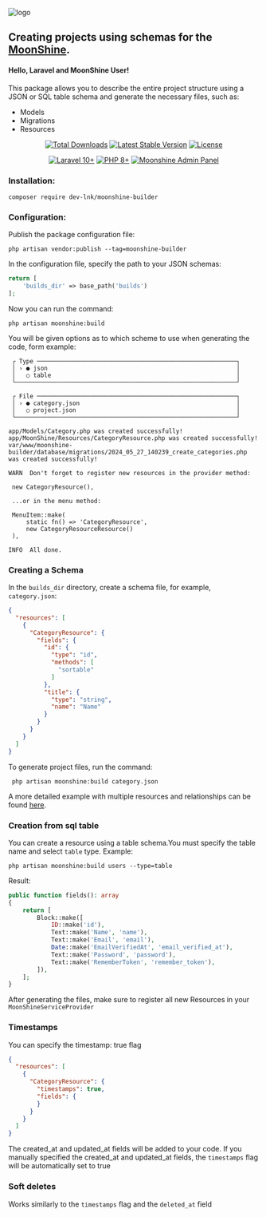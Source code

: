 ![logo](https://github.com/moonshine-software/moonshine/raw/2.x/art/lego.png)

## Creating projects using schemas for the [MoonShine](https://github.com/moonshine-software/moonshine).

#### Hello, Laravel and MoonShine User!

This package allows you to describe the entire project structure using a JSON or SQL table schema and generate the necessary files, such as:
<ul>
    <li>Models</li>
    <li>Migrations</li>
    <li>Resources</li>
</ul>

<p align="center">
<a href="https://packagist.org/packages/dev-lnk/moonshine-builder"><img src="https://img.shields.io/packagist/dt/dev-lnk/moonshine-builder" alt="Total Downloads"></a>
<a href="https://packagist.org/packages/dev-lnk/moonshine-builder"><img src="https://img.shields.io/packagist/v/dev-lnk/moonshine-builder" alt="Latest Stable Version"></a>
<a href="https://packagist.org/packages/dev-lnk/moonshine-builder"><img src="https://img.shields.io/packagist/l/dev-lnk/moonshine-builder" alt="License"></a>
</p>
<p align="center">
    <a href="https://laravel.com"><img alt="Laravel 10+" src="https://img.shields.io/badge/Laravel-10+-FF2D20?style=for-the-badge&logo=laravel"></a>
    <a href="https://laravel.com"><img alt="PHP 8+" src="https://img.shields.io/badge/PHP-8.2+-777BB4?style=for-the-badge&logo=php"></a>
    <a href="https://github.com/moonshine-software/moonshine"><img alt="Moonshine Admin Panel" src="https://img.shields.io/badge/Moonshine-2.10+-1B253B?style=for-the-badge"></a>
</p>

### Installation:
```shell
composer require dev-lnk/moonshine-builder
```
### Configuration:
Publish the package configuration file:
```shell
php artisan vendor:publish --tag=moonshine-builder
```
In the configuration file, specify the path to your JSON schemas:

```php
return [
    'builds_dir' => base_path('builds')
];
```

Now you can run the command:

```shell
php artisan moonshine:build
```
You will be given options as to which scheme to use when generating the code, form example:

```shell
 ┌ Type ────────────────────────────────────────────────────────┐
 │ › ● json                                                     │
 │   ○ table                                                    │
 └──────────────────────────────────────────────────────────────┘
```
```shell
 ┌ File ────────────────────────────────────────────────────────┐
 │ › ● category.json                                            │
 │   ○ project.json                                             │
 └──────────────────────────────────────────────────────────────┘
```
```shell
app/Models/Category.php was created successfully!
app/MoonShine/Resources/CategoryResource.php was created successfully!
var/www/moonshine-builder/database/migrations/2024_05_27_140239_create_categories.php was created successfully!

WARN  Don't forget to register new resources in the provider method:

 new CategoryResource(),

 ...or in the menu method:

 MenuItem::make(
     static fn() => 'CategoryResource',
     new CategoryResourceResource()
 ),

INFO  All done.

```
### Creating a Schema
In the <code>builds_dir</code> directory, create a schema file, for example, <code>category.json</code>:
```json
{
  "resources": [
    {
      "CategoryResource": {
        "fields": {
          "id": {
            "type": "id",
            "methods": [
              "sortable"
            ]
          },
          "title": {
            "type": "string",
            "name": "Name"
          }
        }
      }
    }
  ]
}
```
To generate project files, run the command:
```shell
 php artisan moonshine:build category.json
```
A more detailed example with multiple resources and relationships can be found [here](https://github.com/dev-lnk/moonshine-builder/blob/master/examples/project.json).
### Creation from sql table
You can create a resource using a table schema.You must specify the table name and select <code>table</code> type. Example:
```shell
php artisan moonshine:build users --type=table
```
Result:
```php
public function fields(): array
{
    return [
        Block::make([
            ID::make('id'),
            Text::make('Name', 'name'),
            Text::make('Email', 'email'),
            Date::make('EmailVerifiedAt', 'email_verified_at'),
            Text::make('Password', 'password'),
            Text::make('RememberToken', 'remember_token'),
        ]),
    ];
}
```

After generating the files, make sure to register all new Resources in your <code>MoonShineServiceProvider</code>

### Timestamps
You can specify the timestamp: true flag
```json
{
  "resources": [
    {
      "CategoryResource": {
        "timestamps": true,
        "fields": {
        }
      }
    }
  ]
}
```
The created_at and updated_at fields will be added to your code. If you manually specified the created_at and updated_at fields, the `timestamps` flag will be automatically set to true

### Soft deletes
Works similarly to the `timestamps` flag and the `deleted_at` field
